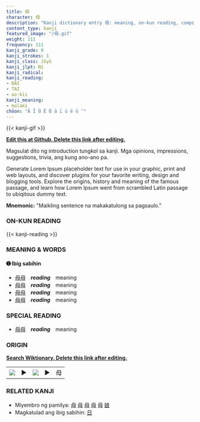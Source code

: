 ```yaml
---
title: 母
character: 母
description: "Kanji dictionary entry 母: meaning, on-kun reading, compounds, origin, related kanji"
content_type: kanji
featured_image: "/母.gif"
weight: 111
frequency: 111
kanji_grade: 9
kanji_strokes: 1
kanji_class: Jōyō
kanji_jlpt: N1
kanji_radical: 
kanji_reading: 
- DAI
- TAI
- oo-kii
kanji_meaning:
- malaki
chōon: "Ā Ī Ū Ē Ō ā ī ū ē ō ’"
---
```

[//]: # (Don't edit the line below. Kanji animated GIF code is automatically generated.)
{{< kanji-gif >}}

[//]: # (Edit below this line.)

**[Edit this at Github. Delete this link after editing.](https://github.com/tim0g/tim/tree/main/content/kanji/母/index.md)**

Magsulat dito ng introduction tungkol sa kanji. Mga opinions, impressions, suggestions, trivia, ang kung ano-ano pa.

Generate Lorem Ipsum placeholder text for use in your graphic, print and web layouts, and discover plugins for your favorite writing, design and blogging tools. Explore the origins, history and meaning of the famous passage, and learn how Lorem Ipsum went from scrambled Latin passage to ubiqitous dummy text.
 
**Mnemonic:** "Maikling sentence na makakatulong sa pagsaulo."

### ON-KUN READING

[//]: # (Don't edit the line below. ON-KUN READING code is automatically generated.)
{{< kanji-reading >}}

### MEANING & WORDS

#### ➊ **Ibig sabihin**
  - [母](../母)[母](../母)　***reading***　meaning
  - [母](../母)[母](../母)　***reading***　meaning
  - [母](../母)[母](../母)　***reading***　meaning
  - [母](../母)[母](../母)　***reading***　meaning

### SPECIAL READING
  - [母](../母)[母](../母)　***reading***　meaning

### ORIGIN

**[Search Wiktionary. Delete this link after editing.](https://wiktionary.org/wiki/母)**
<table class="kanji-table"><tr><td>
<img src="60px-母-bronze.svg.png">
</td><td>▶</td><td>
<img src="60px-母-oracle.svg.png">
</td><td>▶</td>
<td class="kanji-origin">母</td>
</tr></table>

### RELATED KANJI
- Miyembro ng pamilya: [母](../母) [母](../母) [母](../母) [母](../母) [母](../母) [娘](../娘)
- Magkatulad ang ibig sabihin: [日](../日)
